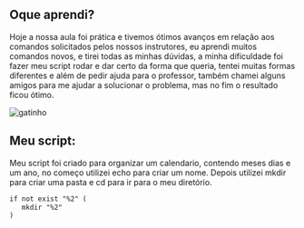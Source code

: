 ## Oque aprendi?

 Hoje a nossa aula foi prática e tivemos ótimos avanços em relação aos comandos solicitados pelos nossos instrutores, eu aprendi muitos comandos novos, e tirei todas as minhas dúvidas, a minha dificuldade foi fazer meu script rodar e dar certo da forma que queria, tentei muitas formas diferentes e além de pedir ajuda para o professor, também chamei alguns amigos para me ajudar a solucionar o problema, mas no fim o resultado ficou ótimo.

![gatinho](https://media0.giphy.com/media/v1.Y2lkPTc5MGI3NjExbzZhOXNoYnNxZm1zejV3bG43eHhkYTluOHZwbXk1YXY4OXQybXZiZSZlcD12MV9pbnRlcm5hbF9naWZfYnlfaWQmY3Q9Zw/ES4Vcv8zWfIt2/giphy.gif)

## Meu script: 

Meu script foi criado para organizar um calendario, contendo meses dias e um ano, no começo utilizei echo para criar um nome. Depois utilizei mkdir para criar uma pasta e cd para ir para o meu diretório. 

```markdown
if not exist "%2" (
   mkdir "%2"
)
```
